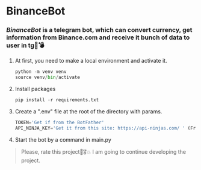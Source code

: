 # BinanceBot

### *__BinanceBot__* is a telegram bot, which can convert currency, get information from Binance.com and receive it bunch of data  to user in tg💬💣

1. At first, you need to make a local environment and activate it.
   ```python
   python -m venv venv
   source venv/bin/activate
2. Install packages
   ```python
   pip install -r requirements.txt
3. Create a ".env" file at the root of the directory with params.
   ```python
   TOKEN='Get if from the BotFather'
   API_NINJA_KEY='Get it from this site: https://api-ninjas.com/ ' (Free 50000 api)
4. Start the bot by a command in main.py

> Please, rate this project🙏🎖️💥
> I am going to continue developing the project.